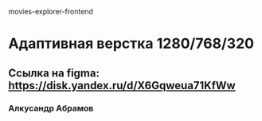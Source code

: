 movies-explorer-frontend
# Адаптивная верстка 1280/768/320
## Ссылка на figma: https://disk.yandex.ru/d/X6Gqweua71KfWw

### Алкусандр Абрамов